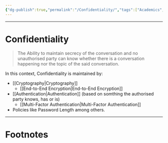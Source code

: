 ```yaml
---
{"dg-publish":true,"permalink":"/Confidentiality/","tags":["Academics","CyberSec"]}
---
```



---
# Confidentiality
> The Ability to maintain secrecy of the conversation and no unauthorised party can know whether there is a conversation happening nor the topic of the said conversation.

In this context, Confidentiality is maintained by:
- [[Cryptography\|Cryptography]]
	- [[End-to-End Encryption\|End-to-End Encryption]]
- [[Authentication\|Authentication]] (based on somthing the authorised party knows, has or is)
	- [[Multi-Factor Authentication\|Multi-Factor Authentication]]
- Policies like Password Length among others.

---
# Footnotes